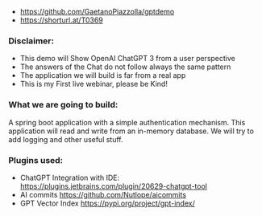 - https://github.com/GaetanoPiazzolla/gptdemo
- https://shorturl.at/T0369

### Disclaimer:
- This demo will Show OpenAI ChatGPT 3 from a user perspective
- The answers of the Chat do not follow always the same pattern
- The application we will build is far from a real app
- This is my First live webinar, please be Kind!

### What we are going to build:
A spring boot application with a simple authentication mechanism. 
This application will read and write from an in-memory database.
We will try to add logging and other useful stuff.

### Plugins used:
- ChatGPT Integration with IDE: https://plugins.jetbrains.com/plugin/20629-chatgpt-tool
- AI commits https://github.com/Nutlope/aicommits 
- GPT Vector Index https://pypi.org/project/gpt-index/